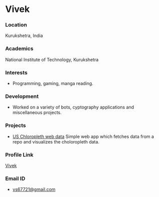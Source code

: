 # Vivek

### Location

Kurukshetra, India

### Academics

National Institute of Technology, Kurukshetra

### Interests

- Programming, gaming, manga reading.

### Development

- Worked on a variety of bots, cyptography applications and miscellaneous projects.

### Projects

- [US Chloropleth web data](https://codepen.io/vivek-alt/pen/oNbpjyg) Simple web app which fetches data from a repo and visualizes the choloropleth data.

### Profile Link

[Vivek](https://github.com/vivek-alt)

### Email ID

- vs67721@gmail.com
